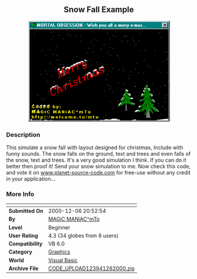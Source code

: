 ﻿<div align="center">

## Snow Fall Example

<img src="PIC2000126153218114.gif">
</div>

### Description

This simulate a snow fall with layout designed for christmas, Include with funny sounds. The snow falls on the ground, text and trees and even falls of the snow, text and trees. It's a very good simulation I think. If you can do it better then proof it! Send your snow simulation to me. Now check this code, and vote it on www.planet-source-code.com for free-use without any credit in your application...
 
### More Info
 


<span>             |<span>
---                |---
**Submitted On**   |2000-12-06 20:52:54
**By**             |[MAGiC MANiAC^mTo](https://github.com/Planet-Source-Code/PSCIndex/blob/master/ByAuthor/magic-maniac-mto.md)
**Level**          |Beginner
**User Rating**    |4.3 (34 globes from 8 users)
**Compatibility**  |VB 6\.0
**Category**       |[Graphics](https://github.com/Planet-Source-Code/PSCIndex/blob/master/ByCategory/graphics__1-46.md)
**World**          |[Visual Basic](https://github.com/Planet-Source-Code/PSCIndex/blob/master/ByWorld/visual-basic.md)
**Archive File**   |[CODE\_UPLOAD123941262000\.zip](https://github.com/Planet-Source-Code/magic-maniac-mto-snow-fall-example__1-13374/archive/master.zip)








